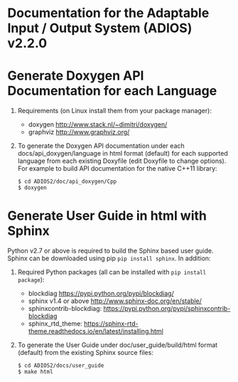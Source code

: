 # Documentation for the Adaptable Input / Output System (ADIOS) v2.2.0

# Generate Doxygen API Documentation for each Language

1. Requirements (on Linux install them from your package manager):
	* doxygen http://www.stack.nl/~dimitri/doxygen/
	* graphviz http://www.graphviz.org/
	
2. To generate the Doxygen API documentation under each docs/api_doxygen/language in html format (default) for each supported language from each existing Doxyfile (edit Doxyfile to change options). For example to build API documentation for the native C++11 library:
	
	```
	$ cd ADIOS2/doc/api_doxygen/Cpp 
	$ doxygen
	``` 

# Generate User Guide in html with Sphinx

Python v2.7 or above is required to build the Sphinx based user guide. Sphinx can be downloaded using pip `pip install sphinx`. In addition:

1. Required Python packages (all can be installed with `pip install package`):
	* blockdiag https://pypi.python.org/pypi/blockdiag/
	* sphinx v1.4 or above http://www.sphinx-doc.org/en/stable/
	* sphinxcontrib-blockdiag: https://pypi.python.org/pypi/sphinxcontrib-blockdiag
	* sphinx_rtd_theme: https://sphinx-rtd-theme.readthedocs.io/en/latest/installing.html
	
2. To generate the User Guide under doc/user_guide/build/html format (default) from the existing Sphinx source files:
	
	```
	$ cd ADIOS2/docs/user_guide 
	$ make html
	```
